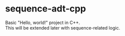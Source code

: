 # sequence-adt-cpp

Basic "Hello, world!" project in C++.  
This will be extended later with sequence-related logic.